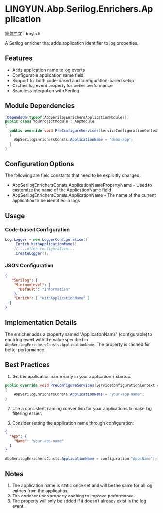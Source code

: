 # LINGYUN.Abp.Serilog.Enrichers.Application

[简体中文](./README.md) | English

A Serilog enricher that adds application identifier to log properties.

## Features

* Adds application name to log events
* Configurable application name field
* Support for both code-based and configuration-based setup
* Caches log event property for better performance
* Seamless integration with Serilog

## Module Dependencies

```csharp
[DependsOn(typeof(AbpSerilogEnrichersApplicationModule))]
public class YouProjectModule : AbpModule
{
  public override void PreConfigureServices(ServiceConfigurationContext context)
  {
    AbpSerilogEnrichersConsts.ApplicationName = "demo-app";
  }
}
```

## Configuration Options

The following are field constants that need to be explicitly changed:

* AbpSerilogEnrichersConsts.ApplicationNamePropertyName - Used to customize the name of the ApplicationName field
* AbpSerilogEnrichersConsts.ApplicationName - The name of the current application to be identified in logs

## Usage

### Code-based Configuration

```csharp
Log.Logger = new LoggerConfiguration()
    .Enrich.WithApplicationName()
    // ...other configuration...
    .CreateLogger();
```

### JSON Configuration

```json
{
   "Serilog": {
    "MinimumLevel": {
      "Default": "Information"
    },
    "Enrich": [ "WithApplicationName" ]
  }
}
```

## Implementation Details

The enricher adds a property named "ApplicationName" (configurable) to each log event with the value specified in `AbpSerilogEnrichersConsts.ApplicationName`. The property is cached for better performance.

## Best Practices

1. Set the application name early in your application's startup:
```csharp
public override void PreConfigureServices(ServiceConfigurationContext context)
{
    AbpSerilogEnrichersConsts.ApplicationName = "your-app-name";
}
```

2. Use a consistent naming convention for your applications to make log filtering easier.

3. Consider setting the application name through configuration:
```json
{
  "App": {
    "Name": "your-app-name"
  }
}
```
```csharp
AbpSerilogEnrichersConsts.ApplicationName = configuration["App:Name"];
```

## Notes

1. The application name is static once set and will be the same for all log entries from the application.
2. The enricher uses property caching to improve performance.
3. The property will only be added if it doesn't already exist in the log event.
